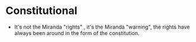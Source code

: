 Constitutional
==============

* It's not the Miranda "rights" , it's the Miranda "warning", the rights have always been around in the form of the constitution.

